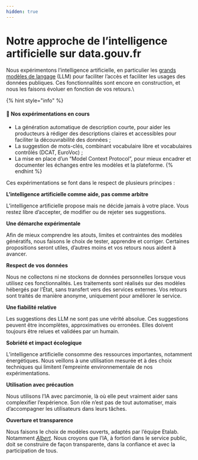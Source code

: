 ```yaml
---
hidden: true
---
```


# Notre approche de l’intelligence artificielle sur data.gouv.fr

Nous expérimentons l’intelligence artificielle, en particulier les [grands modèles de langage](https://fr.wikipedia.org/wiki/Grand_mod%C3%A8le_de_langage) (LLM) pour faciliter l’accès et faciliter les usages des données publiques. Ces fonctionnalités sont encore en construction, et nous les faisons évoluer en fonction de vos retours.\


{% hint style="info" %}
#### 🧪 Nos expérimentations en cours

* La génération automatique de description courte, pour aider les producteurs à rédiger des descriptions claires et accessibles pour faciliter la découvrabilité des données ;
* La suggestion de mots-clés, combinant vocabulaire libre et vocabulaires contrôlés (DCAT, EuroVoc) ;
* La mise en place d’un “Model Context Protocol”, pour mieux encadrer et documenter les échanges entre les modèles et la plateforme.
{% endhint %}

Ces expérimentations se font dans le respect de plusieurs principes :

**L’intelligence artificielle comme aide, pas comme arbitre**

L’intelligence artificielle propose mais ne décide jamais à votre place. Vous restez libre d’accepter, de modifier ou de rejeter ses suggestions.

**Une démarche expérimentale**

Afin de mieux comprendre les atouts, limites et contraintes des modèles génératifs, nous faisons le choix de tester, apprendre et corriger. Certaines propositions seront utiles, d’autres moins et vos retours nous aident à avancer.

**Respect de vos données**

Nous ne collectons ni ne stockons de données personnelles lorsque vous utilisez ces fonctionnalités. Les traitements sont réalisés sur des modèles hébergés par l’État, sans transfert vers des services externes. Vos retours sont traités de manière anonyme, uniquement pour améliorer le service.

**Une fiabilité relative**

Les suggestions des LLM ne sont pas une vérité absolue. Ces suggestions peuvent être incomplètes, approximatives ou erronées. Elles doivent toujours être relues et validées par un humain.

**Sobriété et impact écologique**

L’intelligence artificielle consomme des ressources importantes, notamment énergétiques. Nous veillons à une utilisation mesurée et à des choix techniques qui limitent l’empreinte environnementale de nos expérimentations.

**Utilisation avec précaution**

Nous utilisons l’IA avec parcimonie, là où elle peut vraiment aider sans complexifier l’expérience. Son rôle n’est pas de tout automatiser, mais d’accompagner les utilisateurs dans leurs tâches.

**Ouverture et transparence**

Nous faisons le choix de modèles ouverts, adaptés par l’équipe Etalab. Notamment [_Albert_](https://www.numerique.gouv.fr/offre-accompagnement/expertise-albert-ia-etat/). Nous croyons que l’IA, à fortiori dans le service public, doit se construire de façon transparente, dans la confiance et avec la participation de tous.
